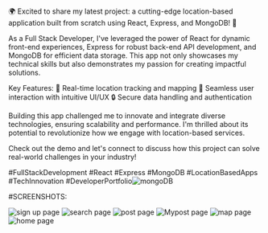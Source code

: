 🌍 Excited to share my latest project: a cutting-edge location-based application built from scratch using React, Express, and MongoDB! 🚀

As a Full Stack Developer, I've leveraged the power of React for dynamic front-end experiences, Express for robust back-end API development, and MongoDB for efficient data storage. This app not only showcases my technical skills but also demonstrates my passion for creating impactful solutions.

Key Features:
📍 Real-time location tracking and mapping
💬 Seamless user interaction with intuitive UI/UX
🔒 Secure data handling and authentication

Building this app challenged me to innovate and integrate diverse technologies, ensuring scalability and performance. I'm thrilled about its potential to revolutionize how we engage with location-based services.

Check out the demo and let's connect to discuss how this project can solve real-world challenges in your industry!

#FullStackDevelopment #React #Express #MongoDB #LocationBasedApps #TechInnovation #DeveloperPortfolio![mongoDB](https://github.com/HariSaravana14/Location-based-application/assets/137905950/c2167709-fb3a-4536-915b-e4b09f5faff4)


#SCREENSHOTS:

![sign up page](https://github.com/HariSaravana14/Location-based-application/assets/137905950/a5a4fc36-31ff-460d-a968-1c1a49a87f23)
![search page](https://github.com/HariSaravana14/Location-based-application/assets/137905950/fdde9dcf-a739-4767-ad0e-ea1ab9eaeaa0)
![post page](https://github.com/HariSaravana14/Location-based-application/assets/137905950/d5eda067-5a6a-4b47-a0ab-dbee25927eb3)
![Mypost page](https://github.com/HariSaravana14/Location-based-application/assets/137905950/ec75449a-2b54-489e-bbca-648daa7d5f46)
![map page](https://github.com/HariSaravana14/Location-based-application/assets/137905950/daa4b413-5aff-4838-b465-3b01e54ff6ff)
![home  page](https://github.com/HariSaravana14/Location-based-application/assets/137905950/881d4065-0c3f-4ab0-a701-6a4523d6565f)
